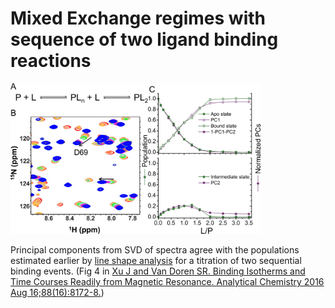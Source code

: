 # Mixed Exchange regimes with sequence of two ligand binding reactions  
<img src='../../png/examples/gcda.jpeg' width=400>

Principal components from SVD of spectra agree with the populations 
estimated earlier by [line shape
analysis](http://onlinelibrary.wiley.com/doi/10.1002/chem.201000498/abstract) 
for a titration of two 
sequential binding events. 
(Fig 4 in [Xu J and Van Doren SR. Binding Isotherms and Time Courses Readily from Magnetic Resonance. Analytical Chemistry 2016 Aug 16;88(16):8172-8.](http://pubs.acs.org/doi/abs/10.1021/acs.analchem.6b01918)) 
